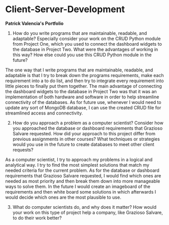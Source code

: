 # Client-Server-Development
**Patrick Valencia's Portfolio**

1) How do you write programs that are maintainable, readable, and adaptable? Especially consider your work on the CRUD Python module from Project One, which you used to connect the dashboard widgets to the database in Project Two. What were the advantages of working in this way? How else could you use this CRUD Python module in the future?

The one way that I write programs that are maintainable, readable, and adaptable is that I try to break down the programs requirements, make each requirement into a to do list, and then try to integrate every requirement into little pieces to finally put them together. The main advantage of connecting the dashboard widgets to the database in Project Two was that it was an implementation of both hardware and software in order to help streamline connectivity of the databases. As for future use, whenever I would need to update any sort of MongoDB database, I can use the created CRUD file for streamlined access and connectivity. 

2) How do you approach a problem as a computer scientist? Consider how you approached the database or dashboard requirements that Grazioso Salvare requested. How did your approach to this project differ from previous assignments in other courses? What techniques or strategies would you use in the future to create databases to meet other client requests?

As a computer scientist, I try to approach my problems in a logical and analytical way. I try to find the most simplest solutions that match my needed criteria for the current problem. As for the database or dashboard requirements that Grazioso Salvare requested, I would find which ones are needed as most priority and then break them down into more manageable ways to solve them. In the future I would create an imageboard of the requirements and then white board some solutions in which afterwards I would decide which ones are the most plausible to use.

3) What do computer scientists do, and why does it matter? How would your work on this type of project help a company, like Grazioso Salvare, to do their work better?
